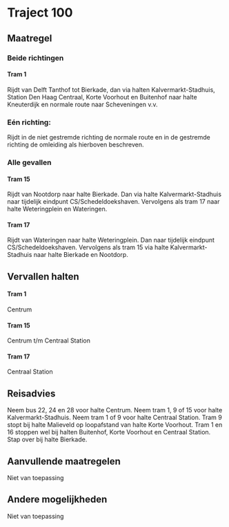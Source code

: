 # Traject 100
## Maatregel
### Beide richtingen

#### Tram 1
Rijdt van Delft Tanthof tot Bierkade, dan via halten Kalvermarkt-Stadhuis, Station Den Haag Centraal, Korte Voorhout en Buitenhof naar halte Kneuterdijk en normale route naar Scheveningen v.v.

### Eén richting:
Rijdt in de niet gestremde richting de normale route en in de gestremde richting  de omleiding als hierboven beschreven.

### Alle gevallen

#### Tram 15
Rijdt van Nootdorp naar halte Bierkade. 
Dan via halte Kalvermarkt-Stadhuis naar tijdelijk eindpunt CS/Schedeldoekshaven. 
Vervolgens als tram 17 naar halte Weteringplein en Wateringen.

#### Tram 17
Rijdt van Wateringen naar halte Weteringplein. 
Dan naar tijdelijk eindpunt CS/Schedeldoekshaven.
Vervolgens als tram 15 via halte Kalvermarkt-Stadhuis naar halte Bierkade en Nootdorp.

## Vervallen halten

#### Tram 1
Centrum
#### Tram 15
Centrum t/m Centraal Station
#### Tram 17
Centraal Station

## Reisadvies
Neem bus 22, 24 en 28 voor halte Centrum.
Neem tram 1, 9 of 15 voor halte Kalvermarkt-Stadhuis.
Neem tram 1 of 9 voor halte Centraal Station.
Tram 9 stopt bij halte Malieveld op loopafstand van halte Korte Voorhout.
Tram 1 en 16 stoppen wel bij halten Buitenhof, Korte Voorhout en Centraal Station. Stap over bij halte Bierkade.

## Aanvullende maatregelen
Niet van toepassing

## Andere mogelijkheden
Niet van toepassing
